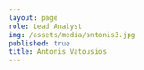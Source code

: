 ```yaml
---
layout: page
role: Lead Analyst
img: /assets/media/antonis3.jpg
published: true
title: Antonis Vatousios
---
```

